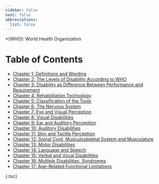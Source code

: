 ```yaml
---
sidebar: false
next: false
abbreviations:
  list: false
---
```


<!-- prettier-ignore -->
*[WHO]: World Health Organization

# Table of Contents

- [Chapter 1: Definitions and Wording](chapter1.md)
- [Chapter 2: The Levels of Disability According to WHO](chapter2.md)
- [Chapter 3: Disability as Difference Between Performance and Requirement](chapter3.md)
- [Chapter 4: Rehabilitation Technology](chapter4.md)
- [Chapter 5: Classification of the Tools](chapter5.md)
- [Chapter 6: The Nervous System](chapter6.md)
- [Chapter 7: Eye and Visual Perception](chapter7.md)
- [Chapter 8: Visual Disabilities](chapter8.md)
- [Chapter 9: Ear and Auditory Perception](chapter9.md)
- [Chapter 10: Auditory Disabilities](chapter10.md)
- [Chapter 11: Skin and Tactile Perception](chapter11.md)
- [Chapter 12: Spinal Cord, Musculoskeletal System and Musculature](chapter12.md)
- [Chapter 13: Motor Disabilities](chapter13.md)
- [Chapter 14: Language and Speech](chapter14.md)
- [Chapter 15: Verbal and Vocal Disabilities](chapter15.md)
- [Chapter 16: Multiple Disabilities, Syndromes](chapter16.md)
- [Chapter 17: Age-Related Functional Limitations](chapter17.md)

{.toc}
